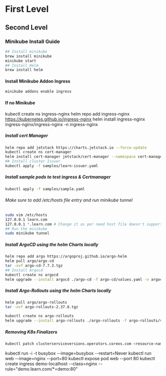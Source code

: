 # First Level

## Second Level

### Minikube Install Guide

```bash
## Install minikube
brew install minikube
minikube start
## Install Helm
brew install helm
```

#### Install Minikube Addon Ingress

```bash
minikube addons enable ingress
```

#### If no Minikube
kubectl create ns ingress-nginx
helm repo add ingress-nginx https://kubernetes.github.io/ingress-nginx
helm install ingress-nginx ingress-nginx/ingress-nginx -n ingress-nginx

##### Install cert Manager

```bash
helm repo add jetstack https://charts.jetstack.io --force-update
kubectl create ns cert-manager
helm install cert-manager jetstack/cert-manager --namespace cert-manager --version v1.12.0 --set installCRDs=true
## Install cluster Issuer
kubectl apply -f samples/learn-issuer.yaml
```

##### Install sample pods to test ingress & Certmanager

```bash
kubectl apply -f samples/sample.yaml
```

###### Make sure to add /etc/hosts file entry and run minikube tunnel

```bash
sudo vim /etc/hosts
127.0.0.1 learn.com
127.0.0.1 *.learn.com # Change it as per need host file doesn't support wild card '*'
## Run the minikube
sudo minikube tunnel
```

##### Install ArgoCD using the helm Charts locally

```bash
helm repo add argo https://argoproj.github.io/argo-helm
helm pull argo/argo-cd
tar -xvf argo-cd-7.7.3.tgz
## Install Argocd
kubectl create ns argocd
helm upgrade --install argocd ./argo-cd -f argo-cd/values.yaml -n argocd # Ingress modified to use local dns
```

##### Install Argo-Rollouts using the helm Charts locally

```bash
helm pull argo/argo-rollouts
tar -xvf argo-rollouts-2.37.8.tgz

kubectl create ns argo-rollouts
helm upgrade --install argo-rollouts ./argo-rollouts -f argo-rollouts/values.yaml -n argo-rollouts # Ingress modified to use local dns
```


##### Removing K8s Finalizers

```bash
kubectl patch clusterserviceversions.operators.coreos.com <resource-name> -n px-operator --type=json -p='[{"op": "remove", "path": "/metadata/finalizers"}]'

```


kubectl run -i -t busybox --image=busybox --restart=Never
kubectl run web --image=nginx --port=80
kubectl expose pod web --port 80
kubectl create ingress demo-localhost --class=nginx --rule="demo.learn.com/*=demo:80"